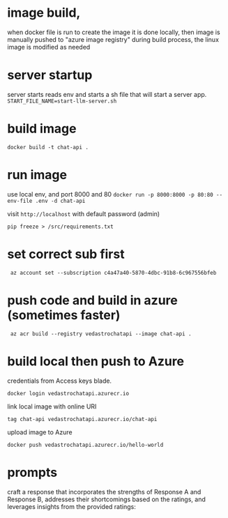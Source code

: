 # image build,
when docker file is run to create the image
it is done locally, then image is manually pushed to "azure image registry"
during build process, the linux image is modified as needed

# server startup
server starts reads env and starts a sh file that will start a server app.
```START_FILE_NAME=start-llm-server.sh```

# build image
```docker build -t chat-api .```

# run image
use local env, and port 8000 and 80
```docker run -p 8000:8000 -p 80:80 --env-file .env -d chat-api```

visit ```http://localhost``` with default password (admin) 


`pip freeze > /src/requirements.txt`

# set correct sub first
` az account set --subscription c4a47a40-5870-4dbc-91b8-6c967556bfeb`

# push code and build in azure (sometimes faster)
` az acr build --registry vedastrochatapi --image chat-api .`

# build local then push to Azure

 credentials from Access keys blade.

`docker login vedastrochatapi.azurecr.io`

link local image with online URI

`tag chat-api vedastrochatapi.azurecr.io/chat-api`

upload image to Azure

`docker push vedastrochatapi.azurecr.io/hello-world`
# prompts 
craft a response that incorporates the strengths of Response A and Response B, addresses their shortcomings based on the ratings, and leverages insights from the provided ratings: